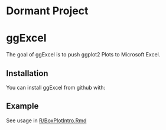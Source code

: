 # Dormant Project

# ggExcel

The goal of ggExcel is to push ggplot2 Plots to Microsoft Excel.

## Installation

You can install ggExcel from github with:

## Example

See usage in [R/BoxPlotIntro.Rmd](/R/BoxPlotIntro.Rmd)

